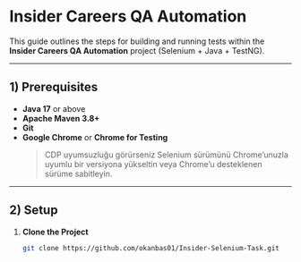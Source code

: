 # Insider Careers QA Automation
This guide outlines the steps for building and running tests within the **Insider Careers QA Automation** project (Selenium + Java + TestNG).

---

## 1) Prerequisites
- **Java 17** or above  
- **Apache Maven 3.8+**  
- **Git**  
- **Google Chrome** or **Chrome for Testing**  
  > CDP uyumsuzluğu görürseniz Selenium sürümünü Chrome’unuzla uyumlu bir versiyona yükseltin veya Chrome’u desteklenen sürüme sabitleyin.

---

## 2) Setup
1. **Clone the Project**
   ```bash
   git clone https://github.com/okanbas01/Insider-Selenium-Task.git
